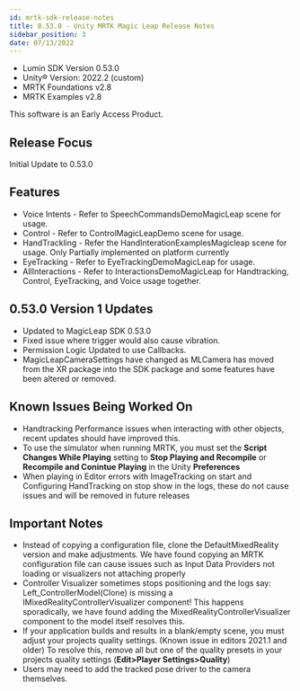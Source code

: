 ```yaml
---
id: mrtk-sdk-release-notes
title: 0.53.0 - Unity MRTK Magic Leap Release Notes
sidebar_position: 3
date: 07/13/2022
---
```



* Lumin SDK Version 0.53.0
* Unity® Version: 2022.2 (custom)
* MRTK Foundations v2.8
* MRTK Examples v2.8

This software is an Early Access Product.

## Release Focus

Initial Update to 0.53.0

## Features

* Voice Intents - Refer to SpeechCommandsDemoMagicLeap scene for usage.
* Control - Refer to ControlMagicLeapDemo scene for usage.
* HandTrackling - Refer the HandInterationExamplesMagicleap scene for usage. Only Partially implemented on platform currently
* EyeTracking - Refer to EyeTrackingDemoMagicLeap for usage.
* AllInteractions - Refer to InteractionsDemoMagicLeap for Handtracking, Control, EyeTracking, and Voice usage together.

## 0.53.0 Version 1 Updates

* Updated to MagicLeap SDK 0.53.0
* Fixed issue where trigger would also cause vibration.
* Permission Logic Updated to use Callbacks.
* MagicLeapCameraSettings have changed as MLCamera has moved from the XR package into the SDK package and some features have been altered or removed.

## Known Issues Being Worked On

* Handtracking Performance issues when interacting with other objects, recent updates should have improved this.
* To use the simulator when running MRTK, you must set the **Script Changes While Playing** setting to **Stop Playing and Recompile** or **Recompile and Conintue Playing** in the Unity **Preferences**
* When playing in Editor errors with ImageTracking on start and Configuring HandTracking on stop show in the logs, these do not cause issues and will be removed in future releases

## Important Notes

* Instead of copying a configuration file, clone the DefaultMixedReality version and make adjustments. We have found copying an MRTK configuration file can cause issues such as Input Data Providers not loading or visualizers not attaching properly
* Controller Visualizer sometimes stops positioning and the logs say: Left_ControllerModel(Clone) is missing a IMixedRealityControllerVisualizer component! This happens sporadically, we have found adding the MixedRealityControllerVisualizer component to the model itself resolves this.
* If your application builds and results in a blank/empty scene, you must adjust your projects quality settings. (Known issue in editors 2021.1 and older) To resolve this, remove all but one of the quality presets in your projects quality settings (**Edit>Player Settings>Quality**)
* Users may need to add the tracked pose driver to the camera themselves.
